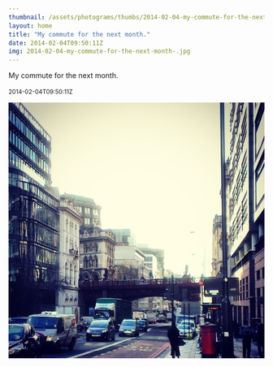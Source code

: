 ```yaml
---
thumbnail: /assets/photograms/thumbs/2014-02-04-my-commute-for-the-next-month-.jpg
layout: home
title: "My commute for the next month."
date: 2014-02-04T09:50:11Z
img: 2014-02-04-my-commute-for-the-next-month-.jpg
---
```


My commute for the next month.

<small>2014-02-04T09:50:11Z</small>

![My commute for the next month.](2014-02-04-my-commute-for-the-next-month-.jpg)
